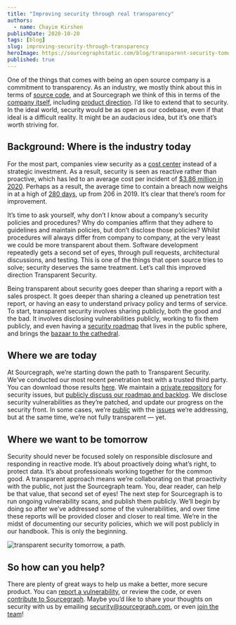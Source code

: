 ```yaml
---
title: "Improving security through real transparency"
authors:
  - name: Chayim Kirshen
publishDate: 2020-10-20
tags: [blog]
slug: improving-security-through-transparency
heroImage: https://sourcegraphstatic.com/blog/transparent-security-tomorrow.png
published: true
---
```


One of the things that comes with being an open source company is a commitment to transparency.  As an industry, we mostly think about this in terms of [source code](http://github.com/sourcegraph/), and at Sourcegraph we think of this in terms of the [company itself](https://handbook.sourcegraph.com/company), including [product direction](https://handbook.sourcegraph.com/direction). I’d like to extend that to security.  In the ideal world, security would be as open as our codebase, even if that ideal is a difficult reality. It might be an audacious idea, but it’s one that’s worth striving for.

## Background: Where is the industry today

For the most part, companies view security as a [cost center](https://go.kaspersky.com/rs/802-IJN-240/images/IT%20Security%20Econmics%20Report%209.18.17.pdf) instead of a strategic investment. As a result, security is seen as reactive rather than proactive, which has led to an average cost per incident of [$3.86 million in 2020](https://www.ibm.com/security/digital-assets/cost-data-breach-report/). Perhaps as a result, the average time to contain a breach now weighs in at a high of [280 days](https://www.ibm.com/security/data-breach), up from 206 in 2019.  It’s clear that there’s room for improvement.

It’s time to ask yourself, why don’t I know about a company’s security policies and procedures?  Why do companies affirm that they adhere to guidelines and maintain policies, but don’t disclose those policies?  Whilst procedures will always differ from company to company, at the very least we could be more transparent about them. Software development repeatedly gets a second set of eyes, through pull requests, architectural discussions, and testing.  This is one of the things that open source tries to solve; security deserves the same treatment. Let’s call this improved direction Transparent Security.

Being transparent about security goes deeper than sharing a report with a sales prospect. It goes deeper than sharing a cleaned up penetration test report, or having an easy to understand privacy policy and terms of service.  To start, transparent security involves sharing publicly, both the good and the bad. It involves disclosing vulnerabilities publicly, working to fix them publicly, and even having a [security roadmap](https://github.com/orgs/sourcegraph/projects?query=is%3Aopen+Security) that lives in the public sphere, and brings the [bazaar to the cathedral](http://www.catb.org/~esr/writings/cathedral-bazaar/cathedral-bazaar/).

## Where we are today

At Sourcegraph, we’re starting down the path to Transparent Security.  We’ve conducted our most recent penetration test with a trusted third party. You can download those results [here](https://drive.google.com/file/d/14ZIDhAql26THcLlgCbRhbhez9UXPeiGu/view?usp=sharing).  We maintain a [private repository](https://github.com/sourcegraph/security-issues) for security issues, but [publicly discuss our roadmap and backlog](https://github.com/orgs/sourcegraph/projects?query=is%3Aopen+Security). We disclose security vulnerabilities as they’re patched, and update our progress on the security front.  In some cases, we’re [public](https://github.com/sourcegraph/sourcegraph/issues/12263) with the [issues](https://github.com/sourcegraph/sourcegraph/issues/12269) we’re addressing, but at the same time, we’re not fully transparent —  yet.

## Where we want to be tomorrow

Security should never be focused solely on responsible disclosure and responding in reactive mode. It’s about proactively doing what’s right, to protect data. It’s about professionals working together for the common good. A transparent approach means we’re collaborating on that proactivity with the public, not just the Sourcegraph team. You, dear reader, can help be that value, that second set of eyes! The next step for Sourcegraph is to run ongoing vulnerability scans, and publish them publicly. We’ll begin by doing so after we’ve addressed some of the vulnerabilities, and over time these reports will be provided closer and closer to real time.  We’re in the midst of documenting our security policies, which we will post publicly in our handbook. This is only the beginning.

<div class="text-center">
  <img src="https://sourcegraphstatic.com/blog/transparent-security-tomorrow.png" alt="transparent security tomorrow, a path.">
</div>

## So how can you help?

There are plenty of great ways to help us make a better, more secure product.  You can [report a vulnerability](https://handbook.sourcegraph.com/engineering/security#reporting-a-vulnerability), or review the code, or even [contribute to Sourcegraph](https://www.github.com/sourcegraph/sourcegraph). Maybe you’d like to share your thoughts on security with us by emailing security@sourcegraph.com, or even [join the team](https://boards.greenhouse.io/sourcegraph91)!
